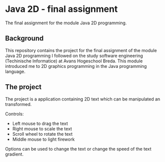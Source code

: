# Java 2D - final assignment
The final assignment for the module Java 2D programming.

## Background
This repository contains the project for the final assignment of the module Java 2D programming I followed on the study software engineering (Techinische Informatice) at Avans Hogeschool Breda. This module introduced me to 2D graphics programming in the Java programming language.

## The project
The project is a application containing 2D text which can be manipulated an transformed.

Controls:
- Left mouse to drag the text
- Right mouse to scale the text
- Scroll wheel to rotate the text
- Middle mouse to light firework

Options can be used to change the text or change the speed of the text gradient.



